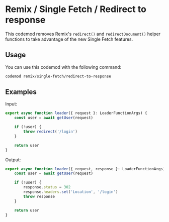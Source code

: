 # Remix / Single Fetch / Redirect to response

This codemod removes Remix's `redirect()` and `redirectDocument()` helper
functions to take advantage of the new Single Fetch features.

## Usage

You can use this codemod with the following command:

```sh
codemod remix/single-fetch/redirect-to-response
```

## Examples

Input:

```ts
export async function loader({ request }: LoaderFunctionArgs) {
	const user = await getUser(request)

	if (!user) {
		throw redirect('/login')
	}

	return user
}
```

Output:

```ts
export async function loader({ request, response }: LoaderFunctionArgs) {
	const user = await getUser(request)

	if (!user) {
		response.status = 302
		response.headers.set('Location', '/login')
		throw response
	}

	return user
}
```
